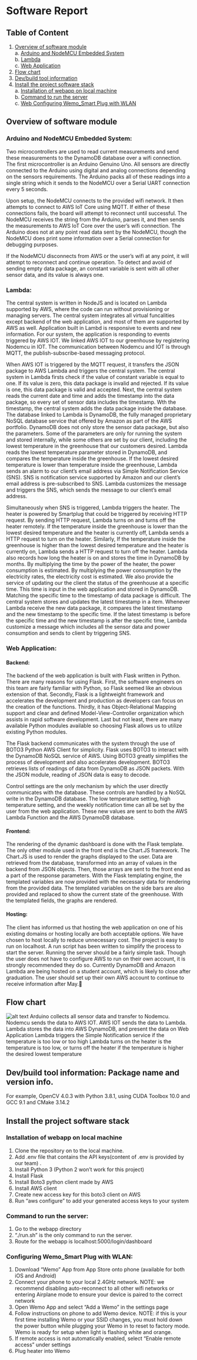 # Software Report
## Table of Content
1. [Overview of software module](#Overview_of_software_module)<br /> 
    a. [Arduino and NodeMCU Embedded System](#Arduino_and_NodeMCU_Embedded_System)<br /> 
    b. [Lambda](#Lambda)<br /> 
    c. [Web Application](#Web_Application)<br /> 
2. [Flow chart](#Flow_chart) 
3. [Dev/build tool information](#Dev_build_tool_information)
4. [Install the project software stack](#Install_the_project_software_stack)  
    a. [Installation of webapp on local machine](#Installation_of_webapp_on_local_machine)<br /> 
    b. [Command to run the server](#Command_to_run_the_server)<br /> 
    c. [Web Configuring Wemo_Smart Plug with WLAN](#Configuring_Wemo_Smart_Plug_with_WLAN)<br /> 
    
    
    
<a name = "Overview_of_software_model"></a>
## Overview of software module

<a name = "Arduino_and_NodeMCU_Embedded_System"></a>
### Arduino and NodeMCU Embedded System:

Two microcontrollers are used to read current measurements and send these measurements to the DynamoDB database over a wifi connection. The first microcontroller is an Arduino Genuino Uno. All sensors are directly connected to the Arduino using digital and analog connections depending on the sensors requirements. The Arduino packs all of these readings into a single string which it sends to the NodeMCU over a Serial UART connection every 5 seconds. 

Upon setup, the NodeMCU connects to the provided wifi network. It then attempts to connect to AWS IoT Core using MQTT. If either of these connections fails, the board will attempt to reconnect until successful. The NodeMCU receives the string from the Arduino, parses it, and then sends the measurements to AWS IoT Core over the user’s wifi connection. The Arduino does not at any point read data sent by the NodeMCU, though the NodeMCU does print some information over a Serial connection for debugging purposes. 

If the NodeMCU disconnects from AWS or the user’s wifi at any point, it will attempt to reconnect and continue operation. To detect and avoid of sending empty data package, an constant variable is sent with all other sensor data, and its value is always one. 

<a name = "Lambda"></a>
### Lambda:
The central system is written in NodeJS and is located on Lambda supported by AWS, where the code can run without provisioning or managing servers. The central system integrates all virtual funcalities except backend of the web application, and most of them are supported by AWS as well. Application built in Lambd is responsive to events and new information. For our system, the application is responding to events triggered by AWS IOT. We linked AWS IOT to our greenhouse by registering Nodemcu in IOT. The communication between Nodemcu and IOT is through MQTT, the publish-subscribe-based messaging protocol. 

When AWS IOT is triggered by the MQTT request, it transfers the JSON package to AWS Lambda and triggers the central system. The central system in Lambda firsts check if the value of constant variable is equal to one. If its value is zero, this data package is invalid and rejected. If its value is one, this data package is valid and accepted. Next, the central system reads the current date and time and adds the timestamp into the data package, so every set of sensor data includes the timestamp. Wth the timestamp, the central system adds the data package inside the database. The database linked to Lambda is DynamoDB, the fully managed proprietary NoSQL database service that offered by Amazon as part of the AWS portfolio. DynamoDB does not only store the sensor data package, but also the parameters. Some of the parameters are only for running the system and stored internally, while some others are set by our client, including the lowest temperature in the greenhouse that our customers desired. Lambda reads the lowest temperature parameter stored in DynamoDB, and compares the temperature inside the greenhouse. If the lowest desired temperature is lower than temperature inside the greenhouse, Lambda sends an alarm to our client’s email address via Simple Notification Service (SNS). SNS is notification service supported by Amazon and our client’s email address is pre-subscribed to SNS. Lambda customizes the message and triggers the SNS, which sends the message to our client’s email address. 

Simultaneously when SNS is triggered, Lambda triggers the heater. The heater is powered by Smartplug that could be triggered by receiving HTTP request. By sending HTTP request, Lambda turns on and turns off the heater remotely. If the temperature inside the greenhouse is lower than the lowest desired temperature and the heater is currently off, Lambda sends a HTTP request to turn on the heater. Similarly, If the temperature inside the greenhouse is higher than the lowest desired temperature and the heater is currently on, Lambda sends a HTTP request to turn off the heater. Lambda also records how long the heater is on and stores the time in DynamoDB by months. By multiplying the time by the power of the heater, the power consumption is estimated. By multiplying the power consumption by the electricity rates, the electricity cost is estimated. 
We also provide the service of updating our the client the status of the greenhouse at a specific time. This time is input in the web application and stored in DynamoDB. Matching the specific time to the timestamp of data package is difficult. The central system stores and updates the latest timestamp in a item. Whenever Lambda receive the new data package, it compares the latest timestamp and the new timestamp to the specific time. If the latest timestamp is before the specific time and the new timestamp is after the specific time, Lambda customize a message which includes all the sensor data and power consumption and sends to client by triggering SNS.  

<a name = "Web_Application"></a>
### Web Application:
#### Backend:
The backend of the web application is built with Flask written in Python. There are many reasons for using Flask. First, the software engineers on this team are fairly familiar with Python, so Flask seemed like an obvious extension of that. Secondly, Flask is a lightweight framework and accelerates the development and production as developers can focus on the creation of the functions. Thirdly, it has Object-Relational Mapping support and clear and defined Model-View-Controller organization which assists in rapid software development. Last but not least, there are many available Python modules available so choosing Flask allows us to utilize existing Python modules.

The Flask backend communicates with the system through the use of BOTO3 Python AWS Client for simplicity. Flask uses BOTO3 to interact with the DynamoDB NoSQL service of AWS.  Using BOTO3 greatly simplifies the process of development and also accelerates development. BOTO3 retrieves lists of readings of data from DynamoDB as JSON packets. With the JSON module, reading of JSON data is easy to decode. 

Control settings are the only mechanism by which the user directly communicates with the database. These controls are handled by a NoSQL write in the DynamoDB database. The low temperature setting, high temperature setting, and the weekly notification time can all be set by the user from the web application. These new values are sent to both the AWS Lambda Function and the AWS DynamoDB database.

#### Frontend: 
The rendering of the dynamic dashboard is done with the Flask template. The only other module used in the front end is the Chart.JS framework. The Chart.JS is used to render the graphs displayed to the user. Data are retrieved from the database, transformed into an array of values in the backend from JSON objects. Then, those arrays are sent to the front end as a part of the response parameters. With the Flask templating engine, the templated variables are now provided with the necessary data for rendering from the provided data. The templated variables on the side bars are also provided and replaced to show the current state of the greenhouse. With the templated fields, the graphs are rendered.  

#### Hosting:
The client has informed us that hosting the web application on one of his existing domains or hosting locally are both acceptable options. We have chosen to host locally to reduce unnecessary cost. The project is easy to run on localhost. A run script has been written to simplify the process to start the server. Running the server should be a fairly simple task. Though the user does not have to configure AWS to run on their own account, it is strongly recommended they do so. Currently DynamoDB and Amazon Lambda are being hosted on a student account, which is likely to close after graduation. The user should set up their own AWS account to continue to receive information after May.
  
<a name = "Flow_chart"></a>
## Flow chart
![alt text](https://github.com/BostonUniversitySeniorDesign/19-13-GreenHouse/blob/master/Software/Flow%20Chart.png)
Arduino collects all sensor data and transfer to Nodemcu.
Nodemcu sends the data to AWS IOT. 
AWS IOT sends the data to Lambda. 
Lambda stores the data into AWS DynamoDB, and present the data on Web Application
Lambda triggers the Simple Notification service if the temperature is too low or too high
Lambda turns on the heater is the temperature is too low, or turns off the heater if the temperature is higher the desired lowest temperature

<a name = "Dev_build_tool_information"></a>
## Dev/build tool information: Package name and version info. 
For example, OpenCV 4.0.3  with Python 3.8.1, using CUDA Toolbox 10.0 and GCC 9.1 and CMake 3.14.2



<a name = "Install_the_project_software_stack"></a>
## Install the project software stack
<a name = "Installation_of_webapp_on_local_machine"></a>
### Installation of webapp on local machine
1. Clone the repository on to the local machine. 
2. Add .env file that contains the API keys(content of .env is provided by our team) .
3. Install Python 3 (Python 2 won’t work for this project)
4. Install Flask
5. Install Boto3 python client made by AWS
6. Install AWS client
7. Create new access key for this boto3 client on AWS 
8. Run “aws configure” to add your generated access keys to your system

<a name = "Command_to_run_the_server"></a>
### Command to run the server:
1. Go to the webapp directory
2. “./run.sh” is the only command to run the server.
3. Route for the webapp is localhost:5000/login/dashboard

<a name = "Configuring_Wemo_Smart_Plug_with_WLAN"></a>
### Configuring Wemo_Smart Plug with WLAN:
1. Download “Wemo” App from App Store onto phone (available for both iOS and Android)
2. Connect your phone to your local 2.4GHz network. NOTE: we recommend disabling auto-reconnect to all other wifi networks or entering Airplane mode to ensure your device is paired to the correct network
3. Open Wemo App and select “Add a Wemo” in the settings page
4. Follow instructions on phone to add Wemo device. NOTE: if this is your first time installing Wemo or your SSID changes, you must hold down the power button while plugging your Wemo in to reset to factory mode. Wemo is ready for setup when light is flashing white and orange.
5. If remote access is not automatically enabled, select “Enable remote access” under settings
6. Plug heater into Wemo



